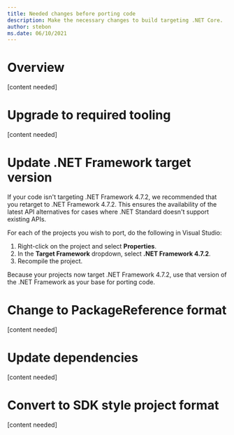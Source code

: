 ```yaml
---
title: Needed changes before porting code
description: Make the necessary changes to build targeting .NET Core.
author: stebon
ms.date: 06/10/2021
---
```

# Overview 
[content needed]
# Upgrade to required tooling 
[content needed]
# Update .NET Framework target version 

If your code isn't targeting .NET Framework 4.7.2, we recommended that you retarget to .NET Framework 4.7.2. This ensures the availability of the latest API alternatives for cases where .NET Standard doesn't support existing APIs.

For each of the projects you wish to port, do the following in Visual Studio:

01. Right-click on the project and select **Properties**.
01. In the **Target Framework** dropdown, select **.NET Framework 4.7.2**.
01. Recompile the project.

Because your projects now target .NET Framework 4.7.2, use that version of the .NET Framework as your base for porting code.

# Change to PackageReference format 
[content needed]
# Update dependencies 
[content needed]
# Convert to SDK style project format 
[content needed]
